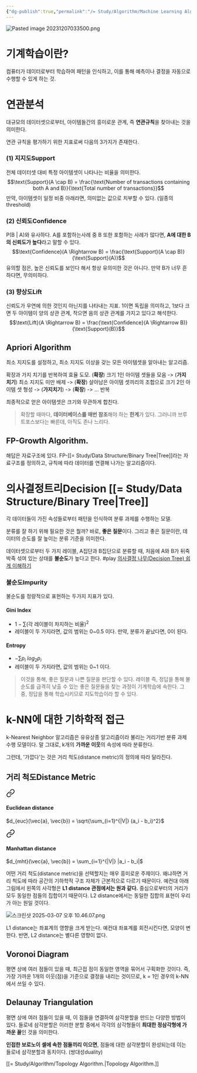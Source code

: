 ```yaml
---
{"dg-publish":true,"permalink":"/= Study/Algorithm/Machine Learning Algorithm./","created":"2024-04-22T02:22:52.000+09:00","updated":"2025-03-07T22:57:35.086+09:00"}
---
```



![Pasted image 20231207033500.png](/img/user/z-Attached%20Files/Pasted%20image%2020231207033500.png)
# 기계학습이란?
컴퓨터가 데이터로부터 학습하여 패턴을 인식하고, 이를 통해 예측이나 결정을 자동으로 수행할 수 있게 하는 것.

# 연관분석
대규모의 데이터셋으로부터, 아이템들간의 흥미로운 관계, 즉 **연관규칙**을 찾아내는 것을 의미한다.

연관 규칙을 평가하기 위한 지표로써 다음의 3가지가 존재한다.
### (1) 지지도Support
전체 데이터셋 대비 특정 아이템셋이 나타나는 비율을 의미한다.
$$\text{Support}(A \cap B) = \frac{\text{Number of transactions containing both A and B}}{\text{Total number of transactions}}$$
만약, 아이템셋이 일정 비중 아래라면, 의미없는 값으로 치부할 수 있다. (일종의 threshold)

### (2) 신뢰도Confidence
P(B | A)와 유사하다. A를 포함하는사례 중 B 또한 포함하는 사례가 많다면, **A에 대한 B의 신뢰도가 높다**라고 말할 수 있다.
$$\text{Confidence}(A \Rightarrow B) = \frac{\text{Support}(A \cap B)}{\text{Support}(A)}$$
유의할 점은, 높은 신뢰도를 보인다 해서 항상 유의미한 것은 아니다. 만약 B가 너무 흔하다면, 무의미하다.

### (3) 향상도Lift
신뢰도가 우연에 의한 것인지 아닌지를 나타내는 지표.
1이면 독립을 의미하고,  1보다 크면 두 아이템이 양의 상관 관계, 작으면 음의 상관 관계를 가지고 있다고 해석한다.
$$\text{Lift}(A \Rightarrow B) = \frac{\text{Confidence}(A \Rightarrow B)}{\text{Support}(B)}$$
## Apriori Algorithm
최소 지지도를 설정하고, 최소 지지도 이상을 갖는 모든 아이템셋을 알아내는 알고리즘.

확장과 가지 치기를 반복하여 효율 도모.
(**확장**) 크기 1인 아이템 셋들을 모음 -> (**가지치기**) 최소 지지도 미만 배제 -> (**확장**) 살아남은 아이템 셋끼리의 조합으로 크기 2인 아이템 셋 형성 -> (**가지치기**) -> (**확장**) -> ... 반복

최종적으로 얻은 아이템셋은 크기와 무관하게 합친다.
>확장할 때마다, **데이터베이스를 매번 참조**해야 하는 **한계**가 있다. 그러니까 브루트포스보다는 빠른데, 아직도 존나 느리다.

## FP-Growth Algorithm.
해답은 자료구조에 있다.
FP-[[= Study/Data Structure/Binary Tree\|Tree]]라는 자료구조를 정의하고, 규칙에 따라 데이터를 연결해 나가는 알고리즘이다.

# 의사결정트리Decision [[= Study/Data Structure/Binary Tree\|Tree]]
각 데이터들이 가진 속성들로부터 패턴을 인식하여 분류 과제를 수행하는 모델.

분류를 잘 하기 위해 필요한 것은 뭘까?
바로, **좋은 질문**이다.
그리고 좋은 질문이란, 데이터의 순도를 잘 높이는 분류 기준을 의미한다.

데이터셋으로부터 두 가지 레이블, A집단과 B집단으로 분류할 때,
처음에 A와 B가 뒤죽박죽 섞여 있는 상태를 **불순도**가 높다고 한다.
#play [의사결정 나무(Decision Tree) 쉽게 이해하기](https://hleecaster.com/ml-decision-tree-concept/)
### 불순도Impurity
불순도를 정량적으로 표현하는 두가지 지표가 있다.
#### Gini Index
- $1 - \sum \text {(각 레이블이 차지하는 비율)}^2$
- 레이블이 두 가지라면, 값의 범위는 0~0.5 이다. 만약, 분류가 끝났다면, 0이 된다.
#### Entropy
- $-\sum p_i\ log_2 p_i$
- 레이블이 두 가지라면, 값의 범위는 0~1 이다.

>이것을 통해, 좋은 질문과 나쁜 질문을 판단할 수 있다. 레이블 즉, 정답을 통해 불순도를 급격히 낮출 수 있는 좋은 질문들을 찾는 과정이 기계학습에 속한다. 그 중, 정답을 통해 학습시키므로 지도학습이라 할 수 있다.

# k-NN에 대한 기하학적 접근
k-Nearest Neighbor 알고리즘은 유유상종 알고리즘이라 불리는 거리기반 분류 과제 수행 모델이다.
말 그대로, k개의 **가까운 이웃**의 속성에 따라 분류한다.

그런데, '가깝다'는 것은 거리 척도(distance metric)의 정의에 따라 달라진다.

## 거리 척도Distance Metric


<div class="transclusion internal-embed is-loaded"><a class="markdown-embed-link" href="/study/data-processing-and-analysis/text-classification/#euclidean-distance" aria-label="Open link"><svg xmlns="http://www.w3.org/2000/svg" width="24" height="24" viewBox="0 0 24 24" fill="none" stroke="currentColor" stroke-width="2" stroke-linecap="round" stroke-linejoin="round" class="svg-icon lucide-link"><path d="M10 13a5 5 0 0 0 7.54.54l3-3a5 5 0 0 0-7.07-7.07l-1.72 1.71"></path><path d="M14 11a5 5 0 0 0-7.54-.54l-3 3a5 5 0 0 0 7.07 7.07l1.71-1.71"></path></svg></a><div class="markdown-embed">



#### Euclidean distance
$d_{euc}(\vec{a}, \vec{b}) = \sqrt{\sum_{i=1}^{|V|} (a_i - b_i)^2}$

</div></div>


<div class="transclusion internal-embed is-loaded"><a class="markdown-embed-link" href="/study/data-processing-and-analysis/text-classification/#manhattan-distance" aria-label="Open link"><svg xmlns="http://www.w3.org/2000/svg" width="24" height="24" viewBox="0 0 24 24" fill="none" stroke="currentColor" stroke-width="2" stroke-linecap="round" stroke-linejoin="round" class="svg-icon lucide-link"><path d="M10 13a5 5 0 0 0 7.54.54l3-3a5 5 0 0 0-7.07-7.07l-1.72 1.71"></path><path d="M14 11a5 5 0 0 0-7.54-.54l-3 3a5 5 0 0 0 7.07 7.07l1.71-1.71"></path></svg></a><div class="markdown-embed">



#### Manhattan distance
$d_{mht}(\vec{a}, \vec{b}) = \sum_{i=1}^{|V|} |a_i - b_i|$

</div></div>


어떤 거리 척도(distance metric)을 선택할지는 매우 흥미로운 주제이다.
왜냐하면 거리 척도에 따라 공간의 기하학적 구조 자체가 근본적으로 다르기 때문이다.
예컨대 아래 그림에서 왼쪽의 사각형은 **L1 distance 관점에서는 원과 같다.** 중심으로부터의 거리가 모두 동일한 점들의 집합이기 때문이다. L2 distance에서는 동일한 집합의 표현이 우리가 아는 원일 것이다.

![스크린샷 2025-03-07 오후 10.46.07.png](/img/user/z-Attached%20Files/%EC%8A%A4%ED%81%AC%EB%A6%B0%EC%83%B7%202025-03-07%20%EC%98%A4%ED%9B%84%2010.46.07.png)

L1 distance는 좌표계의 영향을 크게 받는다. 예컨대 좌표계를 회전시킨다면, 모양이 변한다. 반면, L2 distance는 별다른 영향이 없다.

## Voronoi Diagram
평면 상에 여러 점들이 있을 때, 최근접 점이 동일한 영역을 묶어서 구획화한 것이다.
즉, 가장 가까운 1개의 이웃(점)을 기준으로 결정을 내리는 것이므로, k = 1인 경우의 k-NN에서 쓰일 수 있다.

## Delaunay Triangulation
평면 상에 여러 점들이 있을 때, 이 점들을 연결하여 삼각분할을 만드는 다양한 방법이 있다.
들로네 삼각분할은 이러한 분할 중에서 각각의 삼각형들이 **최대한 정삼각형에 가까운 꼴**인 것을 의미한다.

**인접한 보로노이 셀에 속한 점들끼리 이으면**, 점들에 대한 삼각분할이 완성되는데 이는 들로네 삼각분할과 동치이다. (쌍대성duality)

[[= Study/Algorithm/Topology Algorithm.\|Topology Algorithm.]]
